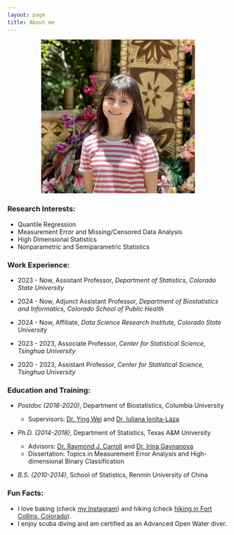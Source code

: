 ```yaml
---
layout: page
title: About me
---
```


<div align="center">
  <img src="/img/TianyingWang.jpg" alt="" width="350">
</div>

### Research Interests:
   - Quantile Regression
   - Measurement Error and Missing/Censored Data Analysis
   - High Dimensional Statistics
   - Nonparametric and Semiparametric Statistics

### Work Experience:

   - 2023 - Now, Assistant Professor, _Department of Statistics, Colorado State University_
   - 2024 - Now, Adjunct Assistant Professor, _Department of Biostatistics and Informatics, Colorado School of Public Health_
   - 2024 - Now, Affiliate, _Data Science Research Institute, Colorado State University_
          
   - 2023 - 2023, Associate Professor, _Center for Statistical Science, Tsinghua University_
        
   - 2020 - 2023, Assistant Professor, _Center for Statistical Science, Tsinghua University_         
       

### Education and Training:

   - _Postdoc (2018-2020)_, Department of Biostatistics, Columbia University
     - Supervisors: [Dr. Ying Wei](https://yingweistat.com/) and [Dr. Iuliana Ionita-Laza](http://www.columbia.edu/~ii2135/)

       
   - _Ph.D. (2014-2018)_, Department of Statistics, Texas A&M University   
       - Advisors: [Dr. Raymond J. Carroll](https://www.stat.tamu.edu/~carroll/) and [Dr. Irina Gaynanova](https://irinagain.github.io/)       
       - Dissertation: Topics in Measurement Error Analysis and High-dimensional Binary Classification

         
   - _B.S. (2010-2014)_, School of Statistics, Renmin University of China  

 
### Fun Facts:

  - I love baking (check [my Instagram](https://tianyingw.github.io/Instagram/)) and hiking (check [hiking in Fort Collins, Colorado](https://tianyingw.github.io/hiking/)).  
  - I enjoy scuba diving and am certified as an Advanced Open Water diver.

 



